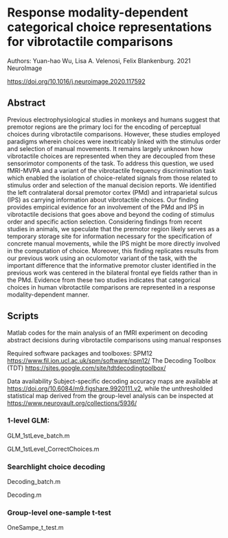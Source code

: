 # Response modality-dependent categorical choice representations for vibrotactile comparisons
Authors:    Yuan-hao Wu, Lisa A. Velenosi, Felix Blankenburg. 2021 NeuroImage

https://doi.org/10.1016/j.neuroimage.2020.117592

## Abstract
Previous electrophysiological studies in monkeys and humans suggest that premotor regions are the primary loci for the encoding of perceptual choices during vibrotactile comparisons. However, these studies employed paradigms wherein choices were inextricably linked with the stimulus order and selection of manual movements. It remains largely unknown how vibrotactile choices are represented when they are decoupled from these sensorimotor components of the task. To address this question, we used fMRI-MVPA and a variant of the vibrotactile frequency discrimination task which enabled the isolation of choice-related signals from those related to stimulus order and selection of the manual decision reports. We identified the left contralateral dorsal premotor cortex (PMd) and intraparietal sulcus (IPS) as carrying information about vibrotactile choices. Our finding provides empirical evidence for an involvement of the PMd and IPS in vibrotactile decisions that goes above and beyond the coding of stimulus order and specific action selection. Considering findings from recent studies in animals, we speculate that the premotor region likely serves as a temporary storage site for information necessary for the specification of concrete manual movements, while the IPS might be more directly involved in the computation of choice. Moreover, this finding replicates results from our previous work using an oculomotor variant of the task, with the important difference that the informative premotor cluster identified in the previous work was centered in the bilateral frontal eye fields rather than in the PMd. Evidence from these two studies indicates that categorical choices in human vibrotactile comparisons are represented in a response modality-dependent manner.

## Scripts
Matlab codes for the main analysis of an fMRI experiment on decoding abstract decisions during vibrotactile comparisons using manual responses

Required software packages and toolboxes:
    SPM12 https://www.fil.ion.ucl.ac.uk/spm/software/spm12/
    The Decoding Toolbox (TDT) https://sites.google.com/site/tdtdecodingtoolbox/

Data availability
Subject-specific decoding accuracy maps are available at https://doi.org/10.6084/m9.figshare.9920111.v2, while the unthresholded statistical map derived from the group-level analysis can be inspected at https://www.neurovault.org/collections/5936/

### 1-level GLM:
GLM_1stLeve_batch.m

GLM_1stLevel_CorrectChoices.m

### Searchlight choice decoding  
Decoding_batch.m

Decoding.m

### Group-level one-sample t-test
OneSampe_t_test.m
